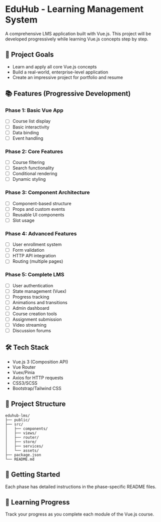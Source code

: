 # EduHub - Learning Management System

A comprehensive LMS application built with Vue.js. This project will be developed progressively while learning Vue.js concepts step by step.

## 🎯 Project Goals
- Learn and apply all core Vue.js concepts
- Build a real-world, enterprise-level application
- Create an impressive project for portfolio and resume

## 📚 Features (Progressive Development)

### Phase 1: Basic Vue App
- [ ] Course list display
- [ ] Basic interactivity
- [ ] Data binding
- [ ] Event handling

### Phase 2: Core Features  
- [ ] Course filtering
- [ ] Search functionality
- [ ] Conditional rendering
- [ ] Dynamic styling

### Phase 3: Component Architecture
- [ ] Component-based structure
- [ ] Props and custom events
- [ ] Reusable UI components
- [ ] Slot usage

### Phase 4: Advanced Features
- [ ] User enrollment system
- [ ] Form validation
- [ ] HTTP API integration
- [ ] Routing (multiple pages)

### Phase 5: Complete LMS
- [ ] User authentication
- [ ] State management (Vuex)
- [ ] Progress tracking
- [ ] Animations and transitions
- [ ] Admin dashboard
- [ ] Course creation tools
- [ ] Assignment submission
- [ ] Video streaming
- [ ] Discussion forums

## 🛠 Tech Stack
- Vue.js 3 (Composition API)
- Vue Router
- Vuex/Pinia
- Axios for HTTP requests
- CSS3/SCSS
- Bootstrap/Tailwind CSS

## 📁 Project Structure
```
eduhub-lms/
├── public/
├── src/
│   ├── components/
│   ├── views/
│   ├── router/
│   ├── store/
│   ├── services/
│   └── assets/
├── package.json
└── README.md
```

## 🚀 Getting Started
Each phase has detailed instructions in the phase-specific README files.

## 📖 Learning Progress
Track your progress as you complete each module of the Vue.js course.
